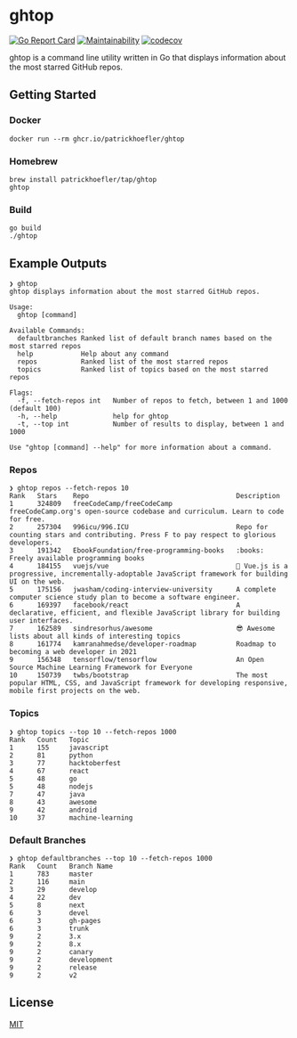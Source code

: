 # ghtop

[![Go Report Card](https://goreportcard.com/badge/github.com/patrickhoefler/ghtop)](https://goreportcard.com/report/github.com/patrickhoefler/ghtop)
[![Maintainability](https://api.codeclimate.com/v1/badges/bc77f3cc2bd774e8d33f/maintainability)](https://codeclimate.com/github/patrickhoefler/ghtop/maintainability)
[![codecov](https://codecov.io/gh/patrickhoefler/ghtop/branch/main/graph/badge.svg)](https://codecov.io/gh/patrickhoefler/ghtop)

ghtop is a command line utility written in Go that displays information about the most starred GitHub repos.

## Getting Started

### Docker

```shell
docker run --rm ghcr.io/patrickhoefler/ghtop
```

### Homebrew

```shell
brew install patrickhoefler/tap/ghtop
ghtop
```

### Build

```shell
go build
./ghtop
```

## Example Outputs

```text
❯ ghtop
ghtop displays information about the most starred GitHub repos.

Usage:
  ghtop [command]

Available Commands:
  defaultbranches Ranked list of default branch names based on the most starred repos
  help            Help about any command
  repos           Ranked list of the most starred repos
  topics          Ranked list of topics based on the most starred repos

Flags:
  -f, --fetch-repos int   Number of repos to fetch, between 1 and 1000 (default 100)
  -h, --help              help for ghtop
  -t, --top int           Number of results to display, between 1 and 1000

Use "ghtop [command] --help" for more information about a command.
```

### Repos

```text
❯ ghtop repos --fetch-repos 10
Rank   Stars    Repo                                     Description
1      324809   freeCodeCamp/freeCodeCamp                freeCodeCamp.org's open-source codebase and curriculum. Learn to code for free.
2      257304   996icu/996.ICU                           Repo for counting stars and contributing. Press F to pay respect to glorious developers.
3      191342   EbookFoundation/free-programming-books   :books: Freely available programming books
4      184155   vuejs/vue                                🖖 Vue.js is a progressive, incrementally-adoptable JavaScript framework for building UI on the web.
5      175156   jwasham/coding-interview-university      A complete computer science study plan to become a software engineer.
6      169397   facebook/react                           A declarative, efficient, and flexible JavaScript library for building user interfaces.
7      162589   sindresorhus/awesome                     😎 Awesome lists about all kinds of interesting topics
8      161774   kamranahmedse/developer-roadmap          Roadmap to becoming a web developer in 2021
9      156348   tensorflow/tensorflow                    An Open Source Machine Learning Framework for Everyone
10     150739   twbs/bootstrap                           The most popular HTML, CSS, and JavaScript framework for developing responsive, mobile first projects on the web.
```

### Topics

```text
❯ ghtop topics --top 10 --fetch-repos 1000
Rank   Count   Topic
1      155     javascript
2      81      python
3      77      hacktoberfest
4      67      react
5      48      go
5      48      nodejs
7      47      java
8      43      awesome
9      42      android
10     37      machine-learning
```

### Default Branches

```text
❯ ghtop defaultbranches --top 10 --fetch-repos 1000
Rank   Count   Branch Name
1      783     master
2      116     main
3      29      develop
4      22      dev
5      8       next
6      3       devel
6      3       gh-pages
6      3       trunk
9      2       3.x
9      2       8.x
9      2       canary
9      2       development
9      2       release
9      2       v2
```

## License

[MIT](https://github.com/patrickhoefler/ghtop/blob/main/LICENSE)
